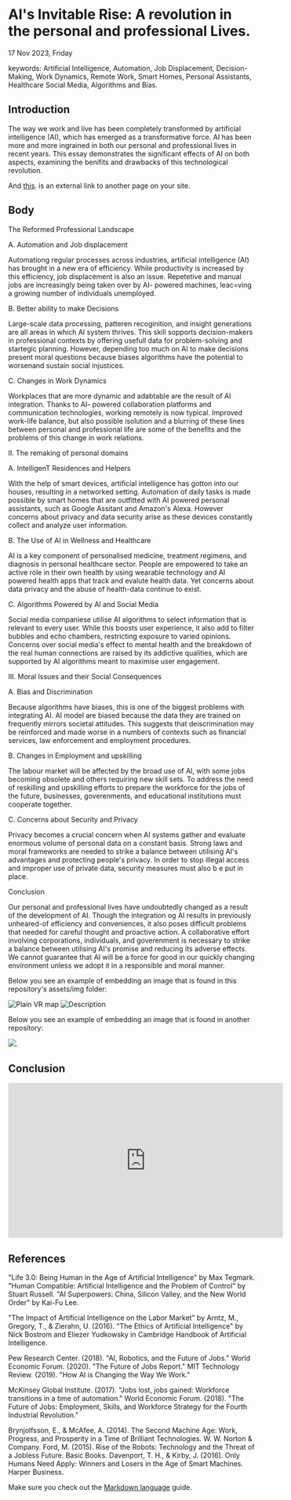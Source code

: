 # AI's Invitable Rise: A revolution in the personal and professional Lives.
17 Nov 2023, Friday

keywords: Artificial Intelligence, Automation, Job Displacement, Decision-Making, Work Dynamics, Remote Work, Smart Homes, Personal Assistants, Healthcare  Social Media, Algorithms and Bias.

## Introduction
The way we work and live has been completely transformed by artificial intelligence (AI), which has emerged as a transformative force. AI has been more and more ingrained in both our personal and professional lives in recent years. This essay demonstrates the significant effects of AI on both aspects, examining the benifits and drawbacks of this technological revolution.  

And [this](http://navigatingthedigitalworld.com/). is an external link to another page on your site. 

## Body 
The Reformed Professional Landscape

A. Automation and Job displacement

Automationg regular processes across industries, artificial intelligence (AI) has brought in a new era of efficiency. While productivity is increased by this efficiency, job displacement is also an issue. Repetetive and manual jobs are increasingly being taken over by AI- powered machines, leac=ving a growing number of individuals unemployed. 

B. Better ability to make Decisions

Large-scale data processing, patteren recoginition, and insight generations are all areas in which AI system thrives. This skill sopports decision-makers in professional contexts by offering usefull data for problem-solving and startegic planning. However, depending too much on AI to make decisions present moral questions because biases algorithms have the potential to worsenand sustain social injustices.

C. Changes in Work Dynamics

Workplaces that are more dynamic and adabtable are the result of AI integration. Thanks to AI- powered collaboration platforms and communication technologies, working remotely is now typical. Improved work-life balance, but also possible isolution and a blurring of these lines between personal and professional life are some of the benefits and the problems of this change in work relations.

II. The remaking of personal domains

A. IntelligenT Residences and Helpers

With the help of smart devices, artificial intelligence has gotton into our houses, resulting in a networked setting. Automation of daily tasks is made possible by smart homes that are outfitted with AI powered personal assistants, such as Google Assitant and Amazon's Alexa. However concerns about privacy and data security arise as these devices constantly collect and analyze user information.

B. The Use of AI in Wellness and Healthcare

AI is a key component of personalised medicine, treatment regimens, and diagnosis in personal healthcare sector. People are empowered to take an active role in their own health by using wearable technology and AI powered health apps that track and evalute health data. Yet concerns about data privacy and the abuse of health-data continue to exist. 

C. Algorithms Powered by AI and Social Media

Social media companiese utilise AI algorithms to select information that is relevant to every user. While this boosts user experience, it also add to filter bubbles and echo chambers, restricting exposure to varied opinions. Concerns over social media's effect to mental health and the breakdown of the real human connections are raised by its addictive qualities, which are supported by AI algorithms meant to maximise user engagement.

III. Moral Issues and their Social Consequences

A. Bias and Discrimination

Because algorithms have biases, this is one of the biggest problems with integrating AI. AI model are biased because the data they are trained on frequently mirrors societal attitudes. This suggests that deiscrimination may be reinforced and made worse in a numbers of contexts such as financial services, law enforcement and employment procedures.

B. Changes in Employment and upskilling

The labour market will be affected by the broad use of AI, with some jobs becoming obsolete and others requiring new skill sets. To address the need of reskilling and upskilling efforts to prepare the workforce for the jobs of the future, businesses, goverenments, and educational institutions must cooperate together. 

C. Concerns about Security and Privacy

Privacy becomes a crucial concern when AI systems gather and evaluate enormous volume of personal data on a constant basis. Strong laws and moral frameworks are needed to strike a balance between utilising AI's advantages and protecting people's privacy. In order to stop illegal access and improper use of private data, security measures must also b e put in place. 

Conclusion

Our personal and professional lives have undoubtedly changed as a result of the development of AI. Though the integration og AI results in previously unheared-of efficiency and conveniences, it also poses difficult problems that needed for careful thought and proactive action. A collaborative effort involving corporations, individuals, and goverenment is necessary to strike a balance between utilising AI's promise and reducing its adverse effects. We cannot guarantee that AI will be a force for good in our quickly changing environment unless we adopt it in a responsible and moral manner.  



Below you see an example of embedding an image that is found in this repository's assets/img folder: 

![Plain VR map](assets/img/vr-map-plain.svg)
![Description]()


Below you see an example of embedding an image that is found in another repository:

![](https://khofstadter.com/assets/img/2005-04-01-khofstadter-painting-chien.jpg). 

## Conclusion  

<iframe width="560" height="315" src="https://www.youtube.com/embed/lfPJ7Tz4JGs" title="YouTube video player" frameborder="0" allow="accelerometer; autoplay; clipboard-write; encrypted-media; gyroscope; picture-in-picture" allowfullscreen></iframe>

## References

"Life 3.0: Being Human in the Age of Artificial Intelligence" by Max Tegmark.
"Human Compatible: Artificial Intelligence and the Problem of Control" by Stuart Russell.
"AI Superpowers: China, Silicon Valley, and the New World Order" by Kai-Fu Lee.

"The Impact of Artificial Intelligence on the Labor Market" by Arntz, M., Gregory, T., & Zierahn, U. (2016).
"The Ethics of Artificial Intelligence" by Nick Bostrom and Eliezer Yudkowsky in Cambridge Handbook of Artificial Intelligence.

Pew Research Center. (2018). "AI, Robotics, and the Future of Jobs."
World Economic Forum. (2020). "The Future of Jobs Report."
MIT Technology Review. (2019). "How AI is Changing the Way We Work."

McKinsey Global Institute. (2017). "Jobs lost, jobs gained: Workforce transitions in a time of automation."
World Economic Forum. (2018). "The Future of Jobs: Employment, Skills, and Workforce Strategy for the Fourth Industrial Revolution."

Brynjolfsson, E., & McAfee, A. (2014). The Second Machine Age: Work, Progress, and Prosperity in a Time of Brilliant Technologies. W. W. Norton & Company.
Ford, M. (2015). Rise of the Robots: Technology and the Threat of a Jobless Future. Basic Books.
Davenport, T. H., & Kirby, J. (2016). Only Humans Need Apply: Winners and Losers in the Age of Smart Machines. Harper Business.

Make sure you check out the [Markdown language](https://guides.github.com/features/mastering-markdown/) guide. 

[^1]: My reference.
[^2]: To add line breaks within a footnote, prefix new lines with 2 spaces.
  This is a second line.
